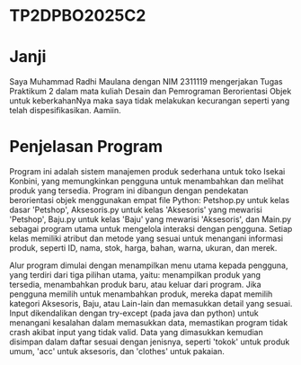 # TP2DPBO2025C2
# Janji
Saya Muhammad Radhi Maulana dengan NIM 2311119 mengerjakan Tugas Praktikum 2 dalam mata kuliah Desain dan Pemrograman Berorientasi Objek untuk keberkahanNya maka saya tidak melakukan kecurangan seperti yang telah dispesifikasikan. Aamiin.
# Penjelasan Program
Program ini adalah sistem manajemen produk sederhana untuk toko Isekai Konbini, yang memungkinkan pengguna untuk menambahkan dan melihat produk yang tersedia. Program ini dibangun dengan pendekatan berorientasi objek menggunakan empat file Python: Petshop.py untuk kelas dasar 'Petshop', Aksesoris.py untuk kelas 'Aksesoris' yang mewarisi 'Petshop', Baju.py untuk kelas 'Baju' yang mewarisi 'Aksesoris', dan Main.py sebagai program utama untuk mengelola interaksi dengan pengguna. Setiap kelas memiliki atribut dan metode yang sesuai untuk menangani informasi produk, seperti ID, nama, stok, harga, bahan, warna, ukuran, dan merek.  

Alur program dimulai dengan menampilkan menu utama kepada pengguna, yang terdiri dari tiga pilihan utama, yaitu: menampilkan produk yang tersedia, menambahkan produk baru, atau keluar dari program. Jika pengguna memilih untuk menambahkan produk, mereka dapat memilih kategori Aksesoris, Baju, atau Lain-lain dan memasukkan detail yang sesuai. Input dikendalikan dengan try-except (pada java dan python) untuk menangani kesalahan dalam memasukkan data, memastikan program tidak crash akibat input yang tidak valid. Data yang dimasukkan kemudian disimpan dalam daftar sesuai dengan jenisnya, seperti 'tokok' untuk produk umum, 'acc' untuk aksesoris, dan 'clothes' untuk pakaian.
